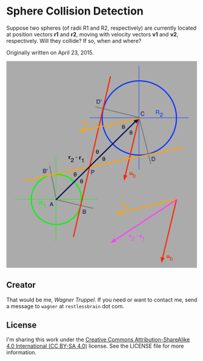 # Sphere Collision Detection

Suppose two spheres (of radii R1 and R2, respectively) are currently located at position vectors **r1** and **r2**, moving with velocity vectors **v1** and **v2**, respectively. Will they collide? If so, when and where?

Originally written on April 23, 2015.

![](fig1.png)

## Creator

That would be me, _Wagner Truppel_. If you need or want to contact me, send a message to `wagner` at `restlessbrain` dot com.

## License

I'm sharing this work under the [Creative Commons Attribution-ShareAlike 4.0 International (CC BY-SA 4.0)](http://creativecommons.org/licenses/by-sa/4.0/) license. See the LICENSE file for more information.
